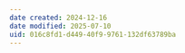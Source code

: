 ```yaml
---
date created: 2024-12-16
date modified: 2025-07-10
uid: 016c8fd1-d449-40f9-9761-132df63789ba
---
```

